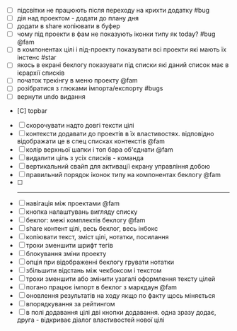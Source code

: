 - [ ] підсвітки не працюють після переходу на крихти додатку #bug
- [ ] дія над проектом - додати до плану дня
- [ ] додати в share копіювати в буфер
- [ ] чому під проекти в фам не показують іконки типу як today? #bug @fam
- [ ] в компонентах цілі і під-проекту показувати всі проекти які мають їх інстенс #star
- [ ] якось в екрані беклогу показувати під списки які даний список має в ієрархії списків
- [ ] початок трекінгу в меню проекту @fam
- [ ] розібратися з глюками імпорта/експорту #bugs
- [ ] вернути undo видання 
- [С] topbar
- [ ] скорочувати надто довгі тексти цілі
- [ ] контексти додавати до проектів в їх властивостях. відповідно відображати це в спец списках контекстів @fam
- [ ] колір верхньої шапки і топ бара об'єднати @fam
- [ ] видалити ціль з усіх списків - команда
- [ ] вертикальний свайп для активації екрану управління добою
- [ ] правильний порядок іконок типу на компонентах беклогу @fam
- [ ] ---------------
- [ ] навігація між проектами @fam
- [ ] кнопка налаштувань вигляду списку
- [ ] беклог: межі комплектів беклогу @fam
- [ ] share контент цілі, весь беклог, весь інбокс
- [ ] копіювати текст, зміст цілі, нотатки, посилання
- [ ] трохи зменшити шрифт тегів
- [ ] блокування зміни проекту
- [ ] опція при відображенні беклогу грувати нотатки
- [ ] збільшити відстань між чекбоксом і текстом 
- [ ] трохи зменшити або змінити узагалі оформлення тексту цілей
- [ ] погано працює імпорт в беклог з маркдаун @fam
- [ ] оновлення результатів на ходу якщо по факту щось міняється
- [ ] впорядкування за рейтингом 
- [ ] в полі додавання цілі дві кнопки додавання. одна зразу додає, друга - відкриває діалог властивостей нової цілі
